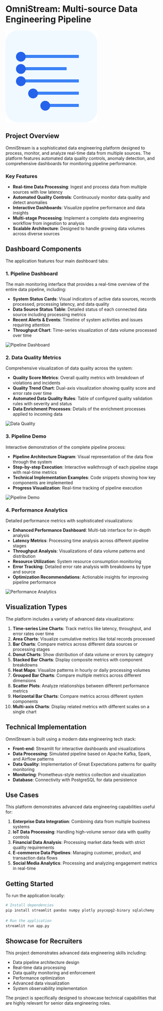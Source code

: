 # OmniStream: Multi-source Data Engineering Pipeline

![OmniStream Logo](logo.svg)

## Project Overview

OmniStream is a sophisticated data engineering platform designed to process, monitor, and analyze real-time data from multiple sources. The platform features automated data quality controls, anomaly detection, and comprehensive dashboards for monitoring pipeline performance.

### Key Features

- **Real-time Data Processing**: Ingest and process data from multiple sources with low latency
- **Automated Quality Controls**: Continuously monitor data quality and detect anomalies
- **Interactive Dashboards**: Visualize pipeline performance and data insights
- **Multi-stage Processing**: Implement a complete data engineering workflow from ingestion to analysis
- **Scalable Architecture**: Designed to handle growing data volumes across diverse sources

## Dashboard Components

The application features four main dashboard tabs:

### 1. Pipeline Dashboard

The main monitoring interface that provides a real-time overview of the entire data pipeline, including:

- **System Status Cards**: Visual indicators of active data sources, records processed, processing latency, and data quality
- **Data Source Status Table**: Detailed status of each connected data source including processing metrics
- **Recent Alerts & Events**: Timeline of system activities and issues requiring attention
- **Throughput Chart**: Time-series visualization of data volume processed over time

![Pipeline Dashboard](docs/images/pipeline_dashboard.png)

### 2. Data Quality Metrics

Comprehensive visualization of data quality across the system:

- **Quality Score Metrics**: Overall quality metrics with breakdown of violations and incidents
- **Quality Trend Chart**: Dual-axis visualization showing quality score and error rate over time
- **Automated Data Quality Rules**: Table of configured quality validation rules with severity and status
- **Data Enrichment Processes**: Details of the enrichment processes applied to incoming data

![Data Quality](docs/images/data_quality.png)

### 3. Pipeline Demo

Interactive demonstration of the complete pipeline process:

- **Pipeline Architecture Diagram**: Visual representation of the data flow through the system
- **Step-by-step Execution**: Interactive walkthrough of each pipeline stage with real-time metrics
- **Technical Implementation Examples**: Code snippets showing how key components are implemented
- **Progress Visualization**: Real-time tracking of pipeline execution

![Pipeline Demo](docs/images/pipeline_demo.png)

### 4. Performance Analytics

Detailed performance metrics with sophisticated visualizations:

- **Enhanced Performance Dashboard**: Multi-tab interface for in-depth analysis
- **Latency Metrics**: Processing time analysis across different pipeline stages
- **Throughput Analysis**: Visualizations of data volume patterns and distribution
- **Resource Utilization**: System resource consumption monitoring
- **Error Tracking**: Detailed error rate analysis with breakdowns by type and source
- **Optimization Recommendations**: Actionable insights for improving pipeline performance

![Performance Analytics](docs/images/performance_analytics.png)

## Visualization Types

The platform includes a variety of advanced data visualizations:

1. **Time-series Line Charts**: Track metrics like latency, throughput, and error rates over time
2. **Area Charts**: Visualize cumulative metrics like total records processed
3. **Bar Charts**: Compare metrics across different data sources or processing stages
4. **Donut Charts**: Show distribution of data volume or errors by category
5. **Stacked Bar Charts**: Display composite metrics with component breakdowns
6. **Heat Maps**: Visualize patterns in hourly or daily processing volumes
7. **Grouped Bar Charts**: Compare multiple metrics across different dimensions
8. **Scatter Plots**: Analyze relationships between different performance metrics
9. **Horizontal Bar Charts**: Compare metrics across different system components
10. **Multi-axis Charts**: Display related metrics with different scales on a single chart

## Technical Implementation

OmniStream is built using a modern data engineering tech stack:

- **Front-end**: Streamlit for interactive dashboards and visualizations
- **Data Processing**: Simulated pipeline based on Apache Kafka, Spark, and Airflow patterns
- **Data Quality**: Implementation of Great Expectations patterns for quality monitoring
- **Monitoring**: Prometheus-style metrics collection and visualization
- **Database**: Connectivity with PostgreSQL for data persistence

## Use Cases

This platform demonstrates advanced data engineering capabilities useful for:

1. **Enterprise Data Integration**: Combining data from multiple business systems
2. **IoT Data Processing**: Handling high-volume sensor data with quality controls
3. **Financial Data Analysis**: Processing market data feeds with strict quality requirements
4. **E-commerce Data Pipelines**: Managing customer, product, and transaction data flows
5. **Social Media Analytics**: Processing and analyzing engagement metrics in real-time

## Getting Started

To run the application locally:

```bash
# Install dependencies
pip install streamlit pandas numpy plotly psycopg2-binary sqlalchemy

# Run the application
streamlit run app.py
```

## Showcase for Recruiters

This project demonstrates advanced data engineering skills including:

- Data pipeline architecture design
- Real-time data processing
- Data quality monitoring and enforcement
- Performance optimization
- Advanced data visualization
- System observability implementation

The project is specifically designed to showcase technical capabilities that are highly relevant for senior data engineering roles.

